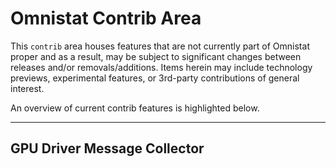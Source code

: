 
# Omnistat Contrib Area

This `contrib` area houses features that are not currently part of
Omnistat proper and as a result, may be subject to significant changes
between releases and/or removals/additions. Items herein may include
technology previews, experimental features, or 3rd-party contributions
of general interest.

An overview of current contrib features is highlighted below.

---

## GPU Driver Message Collector 


